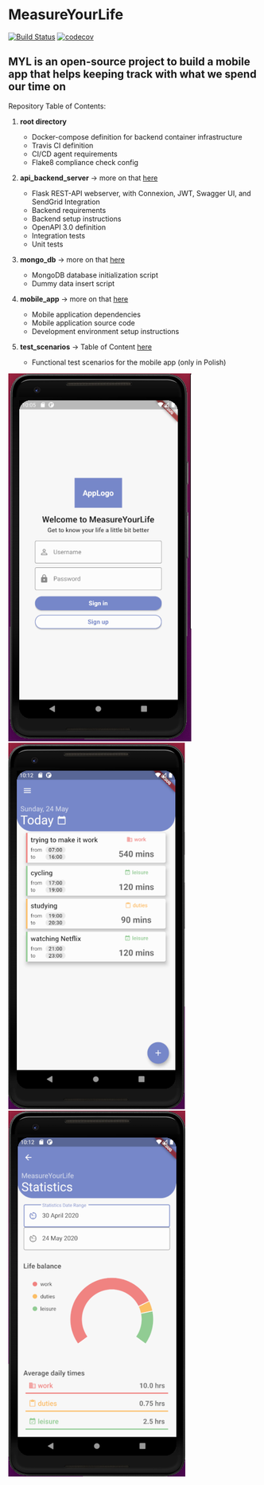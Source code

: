 # MeasureYourLife

[![Build Status](https://travis-ci.com/measure-your-life-squad/measure-your-life.svg?branch=develop)](https://travis-ci.com/measure-your-life-squad/measure-your-life)
[![codecov](https://codecov.io/gh/measure-your-life-squad/measure-your-life/branch/develop/graph/badge.svg)](https://codecov.io/gh/measure-your-life-squad/measure-your-life)

## MYL is an open-source project to build a mobile app that helps keeping track with what we spend our time on

Repository Table of Contents:

1. **root directory**
    - Docker-compose definition for backend container infrastructure
    - Travis CI definition
    - CI/CD agent requirements
    - Flake8 compliance check config

2. **api_backend_server** -> more on that [here](api_backend_server/README.md)
    - Flask REST-API webserver, with Connexion, JWT, Swagger UI, and SendGrid Integration
    - Backend requirements
    - Backend setup instructions
    - OpenAPI 3.0 definition
    - Integration tests
    - Unit tests

3. **mongo_db** -> more on that [here](mongo_db/README.md)
    - MongoDB database initialization script
    - Dummy data insert script

4. **mobile_app** -> more on that [here](mobile_app/README.md)
    - Mobile application dependencies
    - Mobile application source code
    - Development environment setup instructions

5. **test_scenarios** -> Table of Content [here](test_scenarios/README.md)
    - Functional test scenarios for the mobile app (only in Polish)

![Screenshot](1.png) ![Screenshot](2.png)  ![Screenshot](3.png)